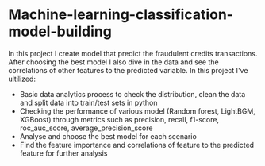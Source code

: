 # Machine-learning-classification-model-building
In this project I create model that predict the fraudulent  credits transactions. After choosing the best model I also dive in the data and see the correlations of other features to the predicted variable. In this project I've ultilized:
- Basic data analytics process to check the distribution, clean the data and split data into train/test sets in python
- Checking the performance of various model (Random forest, LightBGM, XGBoost) through metrics such as precision, recall, f1-score, roc_auc_score, average_precision_score
- Analyse and choose the best model for each scenario
- Find the feature importance and correlations of feature to the predicted feature for further analysis



